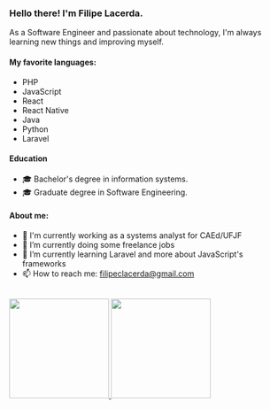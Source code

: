 ### Hello there! I'm Filipe Lacerda.

<p>As a Software Engineer and passionate about technology, I'm always learning new things and improving myself.</p>

#### My favorite languages:
- PHP
- JavaScript
- React
- React Native
- Java
- Python
- Laravel

#### Education
- 🎓 Bachelor's degree in information systems.
- 🎓 Graduate degree in Software Engineering.

#### About me:
- 💼 I'm currently working as a systems analyst for CAEd/UFJF
- 🔭 I’m currently doing some freelance jobs
- 🌱 I’m currently learning Laravel and more about JavaScript's frameworks
- 📫 How to reach me: filipeclacerda@gmail.com

<br>
<div>
<a href="https://github.com/filipeclacerda">
<img height="180em" src="https://github-readme-stats.vercel.app/api/top-langs/?username=filipeclacerda&layout=compact&langs_count=7&theme=dracula"/>
<img height="180em" src="https://github-readme-stats.vercel.app/api?username=filipeclacerda&show_icons=true&theme=dracula&include_all_commits=true&count_private=true"/>
 </div>
